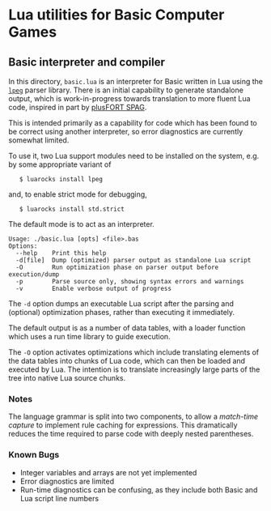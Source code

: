 # Lua utilities for Basic Computer Games

## Basic interpreter and compiler

In this directory, `basic.lua` is an interpreter for Basic written in
Lua using the [`lpeg`](http://www.inf.puc-rio.br/~roberto/lpeg/) parser
library.  There is an initial capability to generate standalone output,
which is work-in-progress towards translation to more fluent Lua code,
inspired in part by
[plusFORT SPAG](https://polyhedron.com/?product=plusfort#sp).

This is intended primarily as a capability for code which has been found
to be correct using another interpreter, so error diagnostics are
currently somewhat limited.

To use it, two Lua support modules need to be installed on the system,
e.g. by some appropriate variant of
```
   $ luarocks install lpeg
```
and, to enable strict mode for debugging,
```
   $ luarocks install std.strict
```
The default mode is to act as an interpreter.

```
Usage: ./basic.lua [opts] <file>.bas
Options:
  --help    Print this help
  -d[file]  Dump (optimized) parser output as standalone Lua script
  -O        Run optimization phase on parser output before execution/dump
  -p        Parse source only, showing syntax errors and warnings
  -v        Enable verbose output of progress
```
The `-d` option dumps an executable Lua script after the parsing and
(optional) optimization phases, rather than executing it immediately.

The default output is as a number of data tables, with a loader
function which uses a run time library to guide execution.

The `-O` option activates optimizations which include translating
elements of the data tables into chunks of Lua code, which can then be
loaded and executed by Lua.  The intention is to translate
increasingly large parts of the tree into native Lua source chunks.

### Notes

The language grammar is split into two components, to allow a *match-time
capture* to implement rule caching for expressions.  This dramatically
reduces the time required to parse code with deeply nested parentheses.

### Known Bugs

  - Integer variables and arrays are not yet implemented
  - Error diagnostics are limited
  - Run-time diagnostics can be confusing, as they include both Basic and Lua script line numbers
